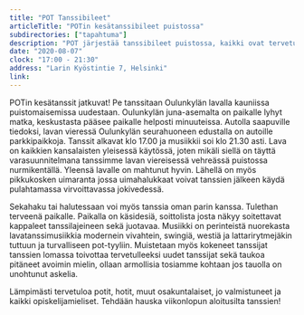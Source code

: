 ```yaml
---
title: "POT Tanssibileet"
articleTitle: "POTin kesätanssibileet puistossa"
subdirectories: ["tapahtuma"]
description: "POT järjestää tanssibileet puistossa, kaikki ovat tervetulleita"
date: "2020-08-07"
clock: "17:00 - 21:30"
address: "Larin Kyöstintie 7, Helsinki"
link:
---
```


POTin kesätanssit jatkuvat! Pe tanssitaan Oulunkylän lavalla kauniissa puistomaisemissa uudestaan. Oulunkylän juna-asemalta on paikalle lyhyt matka, keskustasta pääsee paikalle helposti minuuteissa. Autolla saapuville tiedoksi, lavan vieressä Oulunkylän seurahuoneen edustalla on autoille parkkipaikkoja. Tanssit alkavat klo 17.00 ja musiikkii soi klo 21.30 asti. Lava on kaikkien kansalaisten yleisessä käytössä, joten mikäli siellä on täyttä varasuunnitelmana tanssimme lavan viereisessä vehreässä puistossa nurmikentällä. Yleensä lavalle on mahtunut hyvin. Lähellä on myös pikkukosken uimaranta jossa uimahalukkaat voivat tanssien jälkeen käydä pulahtamassa virvoittavassa jokivedessä.

Sekahaku tai halutessaan voi myös tanssia oman parin kanssa. Tulethan terveenä paikalle. Paikalla on käsidesiä, soittolista josta näkyy soitettavat kappaleet tanssilajeineen sekä juotavaa. Musiikki on perinteistä nuorekasta lavatanssimusiikkia modernein vivahtein, swingiä, westiä ja lattarirytmejäkin tuttuun ja turvalliseen pot-tyyliin. Muistetaan myös kokeneet tanssijat tanssien lomassa toivottaa tervetulleeksi uudet tanssijat sekä taukoa pitäneet avoimin mielin, ollaan armollisia tosiamme kohtaan jos tauolla on unohtunut askelia.

Lämpimästi tervetuloa potit, hotit, muut osakuntalaiset, jo valmistuneet ja kaikki opiskelijamieliset. Tehdään hauska viikonlopun aloitusilta tanssien!
